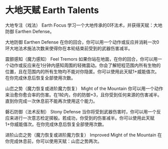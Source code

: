 # 大地天赋 Earth Talents

大地专注（戏法） Earth Focus
学习一个大地传承的0环法术，并获得天赋：大地防御 Earthen Defense。

大地防御 Earthen Defense
在你的回合，你可以用一个动作或反应并消耗一次0环大地法术施法次数来使得你在本轮结束前受到的武器伤害减半。

震颤感知（魔力感知） Feel Tremors
如果你站在地面，在你的回合，你可以用一个动作或反应来在1分钟内感知周围的轻微震动。你会了解短程范围内所有生物的位置，且在范围内的所有生物均不能对你隐匿。你可以使用此天赋1+威能值次。在你完成休息后恢复全部使用次数。

山峦之势（魔力恢复或进阶魔力恢复） Might of the Mountain
你可以用一个动作来治愈你愈合率的伤害。在1轮内，你的防御+3，且你受到任何来源的伤害减半。直到你完成一次休息前不能再次使用这个能力。

磐石防御（法术反制） Stony Defense
当你将受到武器伤害时，你可以用一个反应来进行一次意志检定掷骰。若成功，你受到的伤害减半。你可以使用此天赋1+你威能值次。在你完成休息后恢复全部使用次数。

进阶山峦之势（魔力恢复或进阶魔力恢复） Improved Might of the Mountain
在你完成休息前，你可以使用天赋：山峦之势两次。

 
